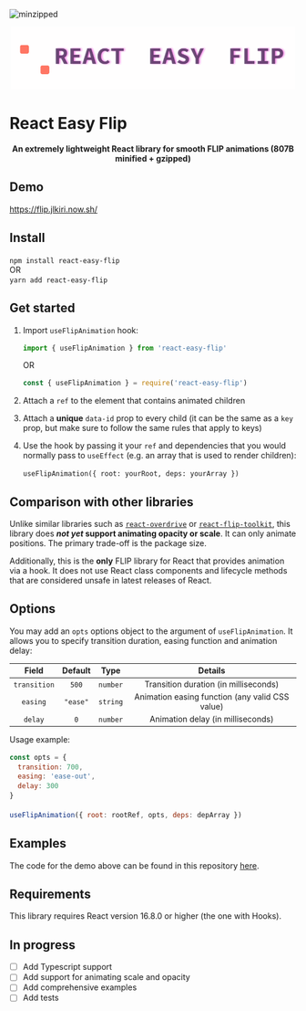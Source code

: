 ![minzipped](https://badgen.net/bundlephobia/minzip/react-easy-flip)

<p align="center">
  <img src="./assets/logo.gif" width='500px' alt='react-easy-flip animation logo' />
</p>

# React Easy Flip

<center><b>An extremely lightweight React library for smooth FLIP animations (807B minified + gzipped)</b></center>

## Demo

https://flip.jlkiri.now.sh/

## Install

`npm install react-easy-flip`  
OR  
`yarn add react-easy-flip`

## Get started

1. Import `useFlipAnimation` hook:

   ```javascript
   import { useFlipAnimation } from 'react-easy-flip'
   ```

   OR

   ```javascript
   const { useFlipAnimation } = require('react-easy-flip')
   ```

2. Attach a `ref` to the element that contains animated children
3. Attach a **unique** `data-id` prop to every child (it can be the same as a `key` prop, but make sure to follow the same rules that apply to keys)
4. Use the hook by passing it your `ref` and dependencies that you would normally pass to `useEffect` (e.g. an array that is used to render children):

   `useFlipAnimation({ root: yourRoot, deps: yourArray })`

## Comparison with other libraries

Unlike similar libraries such as [`react-overdrive`](https://github.com/berzniz/react-overdrive) or [`react-flip-toolkit`](https://github.com/aholachek/react-flip-toolkit), this library does **_not yet_ support animating opacity or scale**. It can only animate positions. The primary trade-off is the package size.

Additionally, this is the **only** FLIP library for React that provides animation via a hook. It does not use React class components and lifecycle methods that are considered unsafe in latest releases of React.

## Options

You may add an `opts` options object to the argument of `useFlipAnimation`. It allows you to specify transition duration, easing function and animation delay:

|    Field     | Default  |   Type   |                     Details                     |
| :----------: | :------: | :------: | :---------------------------------------------: |
| `transition` |  `500`   | `number` |      Transition duration (in milliseconds)      |
|   `easing`   | `"ease"` | `string` | Animation easing function (any valid CSS value) |
|   `delay`    |   `0`    | `number` |        Animation delay (in milliseconds)        |

Usage example:

```javascript
const opts = {
  transition: 700,
  easing: 'ease-out',
  delay: 300
}

useFlipAnimation({ root: rootRef, opts, deps: depArray })
```

## Examples

The code for the demo above can be found in this repository [here](https://github.com/jlkiri/react-easy-flip/tree/master/demo).

## Requirements

This library requires React version 16.8.0 or higher (the one with Hooks).

## In progress

- [ ] Add Typescript support
- [ ] Add support for animating scale and opacity
- [ ] Add comprehensive examples
- [ ] Add tests
